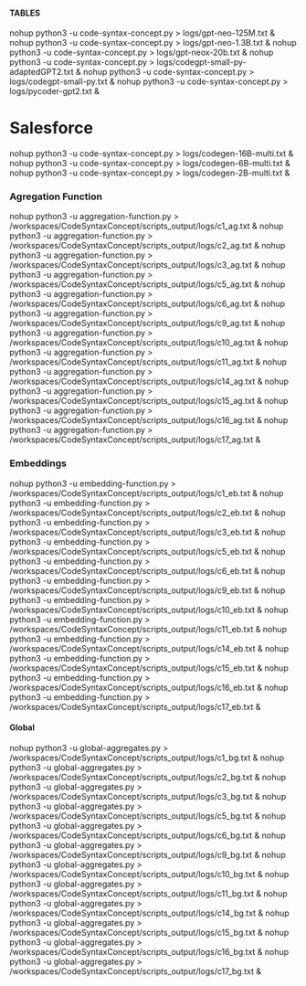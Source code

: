 #### TABLES
nohup python3 -u code-syntax-concept.py > logs/gpt-neo-125M.txt &
nohup python3 -u code-syntax-concept.py > logs/gpt-neo-1.3B.txt &
nohup python3 -u code-syntax-concept.py > logs/gpt-neox-20b.txt &
nohup python3 -u code-syntax-concept.py > logs/codegpt-small-py-adaptedGPT2.txt &
nohup python3 -u code-syntax-concept.py > logs/codegpt-small-py.txt &
nohup python3 -u code-syntax-concept.py > logs/pycoder-gpt2.txt &

# Salesforce
nohup python3 -u code-syntax-concept.py > logs/codegen-16B-multi.txt &
nohup python3 -u code-syntax-concept.py > logs/codegen-6B-multi.txt &
nohup python3 -u code-syntax-concept.py > logs/codegen-2B-multi.txt &


### Agregation Function
nohup python3 -u aggregation-function.py > /workspaces/CodeSyntaxConcept/scripts_output/logs/c1_ag.txt &
nohup python3 -u aggregation-function.py > /workspaces/CodeSyntaxConcept/scripts_output/logs/c2_ag.txt &
nohup python3 -u aggregation-function.py > /workspaces/CodeSyntaxConcept/scripts_output/logs/c3_ag.txt &
nohup python3 -u aggregation-function.py > /workspaces/CodeSyntaxConcept/scripts_output/logs/c5_ag.txt &
nohup python3 -u aggregation-function.py > /workspaces/CodeSyntaxConcept/scripts_output/logs/c6_ag.txt &
nohup python3 -u aggregation-function.py > /workspaces/CodeSyntaxConcept/scripts_output/logs/c9_ag.txt &
nohup python3 -u aggregation-function.py > /workspaces/CodeSyntaxConcept/scripts_output/logs/c10_ag.txt &
nohup python3 -u aggregation-function.py > /workspaces/CodeSyntaxConcept/scripts_output/logs/c11_ag.txt &
nohup python3 -u aggregation-function.py > /workspaces/CodeSyntaxConcept/scripts_output/logs/c14_ag.txt &
nohup python3 -u aggregation-function.py > /workspaces/CodeSyntaxConcept/scripts_output/logs/c15_ag.txt &
nohup python3 -u aggregation-function.py > /workspaces/CodeSyntaxConcept/scripts_output/logs/c16_ag.txt &
nohup python3 -u aggregation-function.py > /workspaces/CodeSyntaxConcept/scripts_output/logs/c17_ag.txt &


### Embeddings 
nohup python3 -u embedding-function.py > /workspaces/CodeSyntaxConcept/scripts_output/logs/c1_eb.txt &
nohup python3 -u embedding-function.py > /workspaces/CodeSyntaxConcept/scripts_output/logs/c2_eb.txt &
nohup python3 -u embedding-function.py > /workspaces/CodeSyntaxConcept/scripts_output/logs/c3_eb.txt &
nohup python3 -u embedding-function.py > /workspaces/CodeSyntaxConcept/scripts_output/logs/c5_eb.txt &
nohup python3 -u embedding-function.py > /workspaces/CodeSyntaxConcept/scripts_output/logs/c6_eb.txt &
nohup python3 -u embedding-function.py > /workspaces/CodeSyntaxConcept/scripts_output/logs/c9_eb.txt &
nohup python3 -u embedding-function.py > /workspaces/CodeSyntaxConcept/scripts_output/logs/c10_eb.txt &
nohup python3 -u embedding-function.py > /workspaces/CodeSyntaxConcept/scripts_output/logs/c11_eb.txt &
nohup python3 -u embedding-function.py > /workspaces/CodeSyntaxConcept/scripts_output/logs/c14_eb.txt &
nohup python3 -u embedding-function.py > /workspaces/CodeSyntaxConcept/scripts_output/logs/c15_eb.txt &
nohup python3 -u embedding-function.py > /workspaces/CodeSyntaxConcept/scripts_output/logs/c16_eb.txt &
nohup python3 -u embedding-function.py > /workspaces/CodeSyntaxConcept/scripts_output/logs/c17_eb.txt &


#### Global 
nohup python3 -u global-aggregates.py > /workspaces/CodeSyntaxConcept/scripts_output/logs/c1_bg.txt &
nohup python3 -u global-aggregates.py > /workspaces/CodeSyntaxConcept/scripts_output/logs/c2_bg.txt &
nohup python3 -u global-aggregates.py > /workspaces/CodeSyntaxConcept/scripts_output/logs/c3_bg.txt &
nohup python3 -u global-aggregates.py > /workspaces/CodeSyntaxConcept/scripts_output/logs/c5_bg.txt &
nohup python3 -u global-aggregates.py > /workspaces/CodeSyntaxConcept/scripts_output/logs/c6_bg.txt &
nohup python3 -u global-aggregates.py > /workspaces/CodeSyntaxConcept/scripts_output/logs/c9_bg.txt &
nohup python3 -u global-aggregates.py > /workspaces/CodeSyntaxConcept/scripts_output/logs/c10_bg.txt &
nohup python3 -u global-aggregates.py > /workspaces/CodeSyntaxConcept/scripts_output/logs/c11_bg.txt &
nohup python3 -u global-aggregates.py > /workspaces/CodeSyntaxConcept/scripts_output/logs/c14_bg.txt &
nohup python3 -u global-aggregates.py > /workspaces/CodeSyntaxConcept/scripts_output/logs/c15_bg.txt &
nohup python3 -u global-aggregates.py > /workspaces/CodeSyntaxConcept/scripts_output/logs/c16_bg.txt &
nohup python3 -u global-aggregates.py > /workspaces/CodeSyntaxConcept/scripts_output/logs/c17_bg.txt &